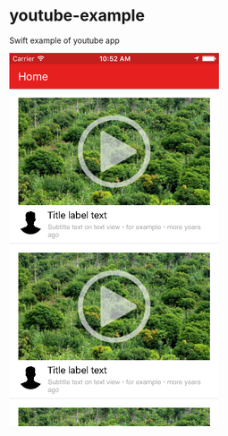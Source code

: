 # youtube-example
Swift example of youtube app

![Alt text](https://github.com/dasoga/youtube-example/blob/master/Simulator%20Screen%20Shot%20Jun%208,%202016,%2010.52.02%20AM.png?raw=true "Screenshot")
